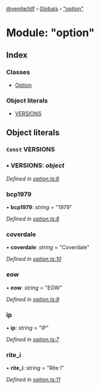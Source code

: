 [@venite/ldf](../README.md) › [Globals](../globals.md) › ["option"](_option_.md)

# Module: "option"

## Index

### Classes

* [Option](../classes/_option_.option.md)

### Object literals

* [VERSIONS](_option_.md#const-versions)

## Object literals

### `Const` VERSIONS

### ▪ **VERSIONS**: *object*

*Defined in [option.ts:6](https://github.com/gbj/venite/blob/706cfb5/ldf/src/option.ts#L6)*

###  bcp1979

• **bcp1979**: *string* = "1979"

*Defined in [option.ts:8](https://github.com/gbj/venite/blob/706cfb5/ldf/src/option.ts#L8)*

###  coverdale

• **coverdale**: *string* = "Coverdale"

*Defined in [option.ts:10](https://github.com/gbj/venite/blob/706cfb5/ldf/src/option.ts#L10)*

###  eow

• **eow**: *string* = "EOW"

*Defined in [option.ts:9](https://github.com/gbj/venite/blob/706cfb5/ldf/src/option.ts#L9)*

###  ip

• **ip**: *string* = "IP"

*Defined in [option.ts:7](https://github.com/gbj/venite/blob/706cfb5/ldf/src/option.ts#L7)*

###  rite_i

• **rite_i**: *string* = "Rite I"

*Defined in [option.ts:11](https://github.com/gbj/venite/blob/706cfb5/ldf/src/option.ts#L11)*
